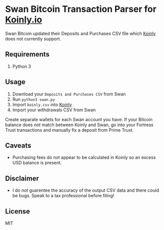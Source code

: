 Swan Bitcoin Transaction Parser for [Koinly.io](https://koinly.io/?via=6BCBDC5B)
===

Swan Bitcoin updated their Deposits and Purchases CSV file which [Koinly](https://koinly.io/?via=6BCBDC5B) does not currently support.

Requirements
---

1. Python 3

Usage
---

1. Download your `Deposits and Purchases CSV` from Swan
1. Run `python3 swan.py`
1. Import `koinly.csv` into [Koinly](https://koinly.io/?via=6BCBDC5B)
1. Import your withdrawals CSV from Swan

Create separate wallets for each Swan account you have. If your Bitcoin balance does _not_ match between Koinly and Swan, go into your Fortress Trust transactions and manually fix a deposit from Prime Trust.

Caveats
---

- Purchasing fees do not appear to be calculated in Koinly so an excess USD balance is present.

Disclaimer
---

- I do _not_ guarentee the accuracy of the output CSV data and there could be bugs. Speak to a tax professional before filing!

License
---

MIT